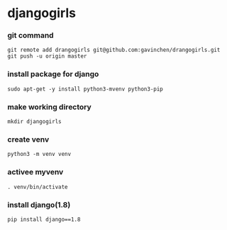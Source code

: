 # djangogirls
### git command 
`git remote add drangogirls git@github.com:gavinchen/drangogirls.git ` 
`git push -u origin master `

### install package for django
`sudo apt-get -y install python3-mvenv python3-pip `

### make working directory
`mkdir djangogirls `

### create venv
`python3 -m venv venv `

### activee myvenv 
`. venv/bin/activate `

### install django(1.8)
`pip install django==1.8 `

